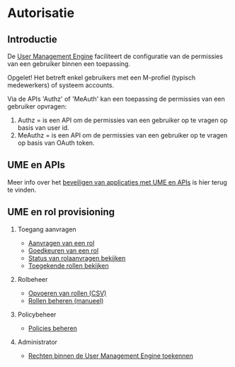 # Autorisatie

## Introductie

De [User Management Engine](https://acpaas.digipolis.be/nl/product/user-management-engine) faciliteert de configuratie van de permissies van een gebruiker binnen een toepassing.

Opgelet! Het betreft enkel gebruikers met een M-profiel (typisch medewerkers) of systeem accounts.

Via de APIs 'Authz' of 'MeAuth' kan een toepassing de permissies van een gebruiker opvragen:

1. Authz = is een API om de permissies van een gebruiker op te vragen op basis van user id.
2. MeAuthz = is een API om de permissies van een gebruiker op te vragen op basis van OAuth token.

## UME en APIs

Meer info over het [beveiligen van applicaties met UME en APIs](https://wiki.antwerpen.be/ACPAAS/index.php/Securing_application_with_the_user_management_Engine) is hier terug te vinden.


## UME en rol provisioning 

1. Toegang aanvragen
   - [Aanvragen van een rol](https://wiki.antwerpen.be/ACPAAS/index.php/UM_Engine_-_Aanvragen_van_een_rol)
   - [Goedkeuren van een rol](https://wiki.antwerpen.be/ACPAAS/index.php/UM_Engine_-_Goedkeuren_van_een_rol)
   - [Status van rolaanvragen bekijken](https://wiki.antwerpen.be/ACPAAS/index.php/UM_Engine_-_Status_van_rolaanvragen_bekijken)
   - [Toegekende rollen bekijken](https://wiki.antwerpen.be/ACPAAS/index.php/UM_Engine_-_Toegekende_rollen_bekijken)

2. Rolbeheer
   - [Opvoeren van rollen (CSV)](https://wiki.antwerpen.be/ACPAAS/index.php/UM_Engine_-_Opvoeren_van_rollen_(CSV))
   - [Rollen beheren (manueel)](https://wiki.antwerpen.be/ACPAAS/index.php/UM_Engine_-_Rollen_beheren_(manueel))

3. Policybeheer
   - [Policies beheren](https://wiki.antwerpen.be/ACPAAS/index.php/UM_Engine_-_Policies_beheren)

4. Administrator
   - [Rechten binnen de User Management Engine toekennen](https://wiki.antwerpen.be/ACPAAS/index.php/Rechten_binnen_de_User_Management_Engine_toekennen)
